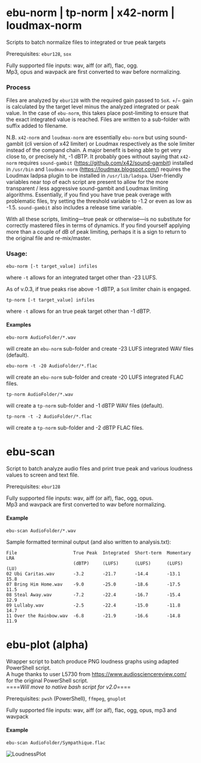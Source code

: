 # ebu-norm | tp-norm | x42-norm | loudmax-norm
Scripts to batch normalize files to integrated or true peak targets

Prerequisites: `ebur128`, `sox`

Fully supported file inputs: wav, aiff (or aif), flac, ogg.  
Mp3, opus and wavpack are first converted to wav before normalizing.

### Process
Files are analyzed by `ebur128` with the required gain passed to `SoX`. 
+/− gain is calculated by the target level minus the analyzed integrated or peak value.
In the case of `ebu-norm`, this takes place post-limiting to ensure that the exact integrated value is reached.
Files are written to a sub-folder with suffix added to filename.

N.B. `x42-norm` and `loudmax-norm` are essentially `ebu-norm` but using sound-gambit (cli version of x42 limiter) or Loudmax respectively as the sole limiter instead of the compand chain. A major benefit is being able to get very close to, or precisely hit, -1 dBTP. It probably goes without saying that `x42-norm` requires `sound-gambit` (https://github.com/x42/sound-gambit) installed in `/usr/bin` and `loudmax-norm` (https://loudmax.blogspot.com/) requires the Loudmax ladpsa plugin to be installed in `/usr/lib/ladspa`. User-friendly variables near top of each script are present to allow for the more transparent / less aggressive sound-gambit and Loudmax limiting algorithms. Essentially, if you find you have true peak overage with problematic files, try setting the threshold variable to -1.2 or even as low as -1.5. `sound-gambit` also includes a release time variable.

With all these scripts, limiting—true peak or otherwise—is no substitute for correctly mastered files in terms of dynamics. If you find yourself applying more than a couple of dB of peak limiting, perhaps it is a sign to return to the original file and re-mix/master.

### Usage: 
```shell
ebu-norm [-t target_value] infiles
```
where ```-t``` allows for an integrated target other than -23 LUFS.

As of v.0.3, if true peaks rise above -1 dBTP, a `SoX` limiter chain is engaged.

```shell
tp-norm [-t target_value] infiles
```
where ```-t``` allows for an true peak target other than -1 dBTP.

#### Examples

```shell
ebu-norm AudioFolder/*.wav
```
will create an `ebu-norm` sub-folder and create -23 LUFS integrated WAV files (default).

```shell
ebu-norm -t -20 AudioFolder/*.flac 
```
will create an `ebu-norm` sub-folder and create -20 LUFS integrated FLAC files. 

```shell
tp-norm AudioFolder/*.wav
```
will create a `tp-norm` sub-folder and -1 dBTP WAV files (default). 


```shell
tp-norm -t -2 AudioFolder/*.flac
```
will create a `tp-norm` sub-folder and -2 dBTP FLAC files. 

# ebu-scan
Script to batch analyze audio files and print true peak and various loudness values to screen and text file.

Prerequisites: `ebur128`

Fully supported file inputs: wav, aiff (or aif), flac, ogg, opus.  
Mp3 and wavpack are first converted to wav before normalizing.

#### Example

```shell
ebu-scan AudioFolder/*.wav
```
Sample formatted terminal output (and also written to analysis.txt):
```shell
File                     True Peak  Integrated  Short-term  Momentary  LRA
                         (dBTP)     (LUFS)      (LUFS)      (LUFS)     (LU)
02 Ubi Caritas.wav       -3.2       -21.7       -14.4       -13.1      15.8
07 Bring Him Home.wav    -9.0       -25.0       -18.6       -17.5      11.5
08 Steal Away.wav        -7.2       -22.4       -16.7       -15.4      12.9
09 Lullaby.wav           -2.5       -22.4       -15.0       -11.8      14.7
11 Over the Rainbow.wav  -6.8       -21.9       -16.6       -14.8      11.9

```

# ebu-plot (alpha)
Wrapper script to batch produce PNG loudness graphs using adapted PowerShell script.  
A huge thanks to user L5730 from https://www.audiosciencereview.com/ for the original PowerShell script.  
====_Will move to native bash script for v2.0_====

Prerequisites: `pwsh` (PowerShell), `ffmpeg`, `gnuplot` 

Fully supported file inputs: wav, aiff (or aif), flac, ogg, opus, mp3 and wavpack 

#### Example

```shell
ebu-scan AudioFolder/Sympathique.flac
```
![LoudnessPlot](https://user-images.githubusercontent.com/79659262/110180509-c4909500-7dbe-11eb-8c1a-22b763c08654.png)

